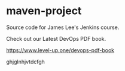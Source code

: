 # maven-project
Source code for James Lee's Jenkins course.

Check out our Latest DevOps PDF book.

https://www.level-up.one/devops-pdf-book

ghjglnhjvtdcfgh
